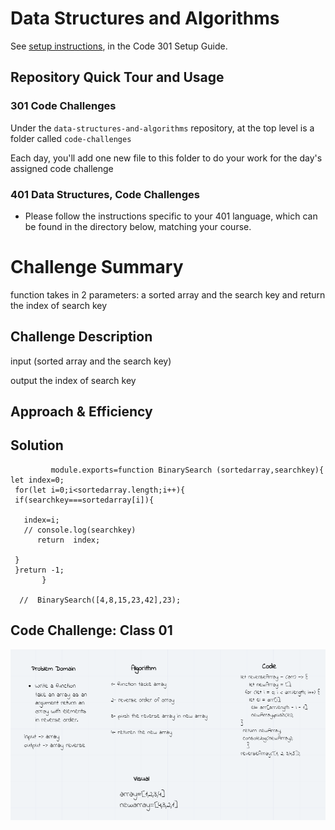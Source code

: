 # Data Structures and Algorithms

See [setup instructions](https://codefellows.github.io/setup-guide/code-301/3-code-challenges), in the Code 301 Setup Guide.

## Repository Quick Tour and Usage

### 301 Code Challenges

Under the `data-structures-and-algorithms` repository, at the top level is a folder called `code-challenges`

Each day, you'll add one new file to this folder to do your work for the day's assigned code challenge

### 401 Data Structures, Code Challenges

- Please follow the instructions specific to your 401 language, which can be found in the directory below, matching your course.



# Challenge Summary
<!-- Short summary or background information -->

function takes in 2 parameters: a sorted array and the search key and return the index of search key

## Challenge Description
<!-- Description of the challenge -->
input (sorted array and the search key)

output the index of search key

## Approach & Efficiency
<!-- What approach did you take? Why? What is the Big O space/time for this approach? -->

## Solution
<!-- Embedded whiteboard image -->

             module.exports=function BinarySearch (sortedarray,searchkey){
    let index=0;
     for(let i=0;i<sortedarray.length;i++){
     if(searchkey===sortedarray[i]){
       
       index=i;
       // console.log(searchkey)
          return  index;
      
     }
     }return -1;
           } 
     
      //  BinarySearch([4,8,15,23,42],23);
## Code Challenge: Class 01
![alt text](img/challing1.PNG)
